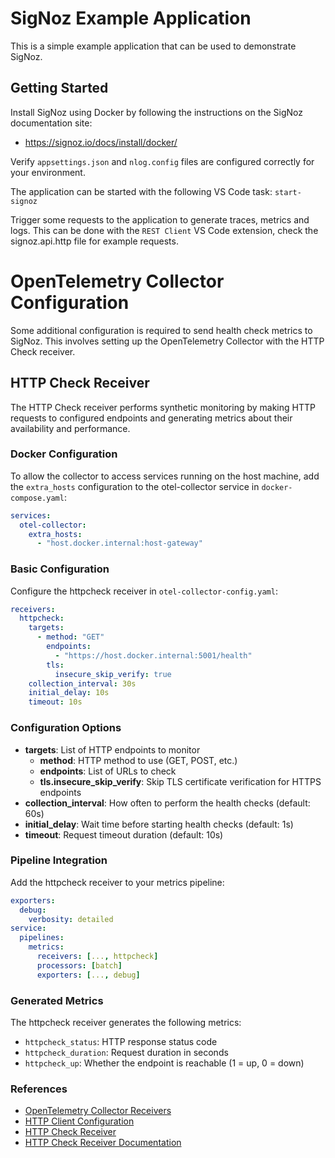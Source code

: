 # SigNoz Example Application

This is a simple example application that can be used to demonstrate SigNoz.

## Getting Started

Install SigNoz using Docker by following the instructions on the SigNoz documentation site:

- https://signoz.io/docs/install/docker/

Verify `appsettings.json` and `nlog.config` files are configured correctly for your environment.

The application can be started with the following VS Code task: `start-signoz`

Trigger some requests to the application to generate traces, metrics and logs. This can be done with the `REST Client` VS Code extension, check the signoz.api.http file for example requests.

# OpenTelemetry Collector Configuration

Some additional configuration is required to send health check metrics to SigNoz. This involves setting up the OpenTelemetry Collector with the HTTP Check receiver.

## HTTP Check Receiver

The HTTP Check receiver performs synthetic monitoring by making HTTP requests to configured endpoints and generating metrics about their availability and performance.

### Docker Configuration

To allow the collector to access services running on the host machine, add the `extra_hosts` configuration to the otel-collector service in `docker-compose.yaml`:

```yaml
services:
  otel-collector:
    extra_hosts:
      - "host.docker.internal:host-gateway"
```

### Basic Configuration

Configure the httpcheck receiver in `otel-collector-config.yaml`:

```yaml
receivers:
  httpcheck:
    targets:
      - method: "GET"
        endpoints:
          - "https://host.docker.internal:5001/health"
        tls:
          insecure_skip_verify: true
    collection_interval: 30s
    initial_delay: 10s
    timeout: 10s
```

### Configuration Options

- **targets**: List of HTTP endpoints to monitor
  - **method**: HTTP method to use (GET, POST, etc.)
  - **endpoints**: List of URLs to check
  - **tls.insecure_skip_verify**: Skip TLS certificate verification for HTTPS endpoints
- **collection_interval**: How often to perform the health checks (default: 60s)
- **initial_delay**: Wait time before starting health checks (default: 1s)
- **timeout**: Request timeout duration (default: 10s)

### Pipeline Integration

Add the httpcheck receiver to your metrics pipeline:

```yaml
exporters:
  debug:
    verbosity: detailed
service:
  pipelines:
    metrics:
      receivers: [..., httpcheck]
      processors: [batch]
      exporters: [..., debug]
```

### Generated Metrics

The httpcheck receiver generates the following metrics:
- `httpcheck_status`: HTTP response status code
- `httpcheck_duration`: Request duration in seconds
- `httpcheck_up`: Whether the endpoint is reachable (1 = up, 0 = down)

### References

- [OpenTelemetry Collector Receivers](https://github.com/open-telemetry/opentelemetry-collector/blob/main/receiver/README.md)
- [HTTP Client Configuration](https://github.com/open-telemetry/opentelemetry-collector/tree/main/config/confighttp#client-configuration)
- [HTTP Check Receiver](https://github.com/open-telemetry/opentelemetry-collector-contrib/blob/main/receiver/httpcheckreceiver/README.md)
- [HTTP Check Receiver Documentation](https://github.com/open-telemetry/opentelemetry-collector-contrib/blob/main/receiver/httpcheckreceiver/documentation.md)